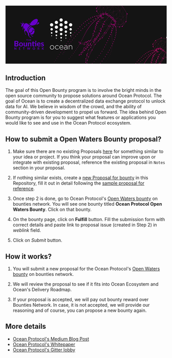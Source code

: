 ![logo](./openwaters-logo.png)

## Introduction

The goal of this Open Bounty program is to involve the bright minds in the open source community to propose solutions around Ocean Protocol. The goal of Ocean is to create a decentralized data exchange protocol to unlock data for AI. We believe in wisdom of the crowd, and the ability of community-driven development to propel us forward. The idea behind Open Bounty program is for you to suggest what features or applications you would like to see and use in the Ocean Protocol ecosystem. 

## How to submit a Open Waters Bounty proposal?

1. Make sure there are no existing Proposals [here](https://github.com/oceanprotocol/openwaters/issues) for something similar to your idea or project. If you think your proposal can improve upon or integrate with existing proposal, reference the existing proposal in `Notes` section in your proposal.

2. If nothing similar exists, create a [new Proposal for bounty](https://github.com/oceanprotocol/openwaters/issues/new) in this Repository, fill it out in detail following the [sample proposal for reference](sample/sample_proposal.md).

3. Once step 2 is done, go to Ocean Protocol's [Open Waters bounty](https://explorer.bounties.network/explorer?bountyStage=active&platform=bounties-network&search=oceanprotocol) on bounties network. You will see one bounty titled **Ocean Protocol Open Waters Bounty**. Click on that bounty.


4. On the bounty page, click on **Fulfill** button. Fill the submission form with correct details and paste link to proposal issue (created in Step 2) in _weblink_ field.

5. Click on _Submit_ button.

## How it works?

1. You will submit a new proposal for the Ocean Protocol's [Open Waters bounty](https://explorer.bounties.network/explorer?bountyStage=active&platform=bounties-network&search=oceanprotocol) on bounties network.

2. We will review the proposal to see if it fits into Ocean Ecosystem and Ocean's Delivery Roadmap.

3. If your proposal is accepted, we will pay out bounty reward over Bounties Network. In case, it is not accepted, we will provide our reasoning and of course, you can propose a new bounty again. 

## More details

- [Ocean Protocol's Medium Blog Post](https://blog.oceanprotocol.com/adrift-in-open-bounty-waters-ca1c484c0fea)
- [Ocean Protocol's Whitepaper](https://oceanprotocol.com/#papers)
- [Ocean Protocol's Gitter lobby](https://gitter.im/oceanprotocol/Lobby)
